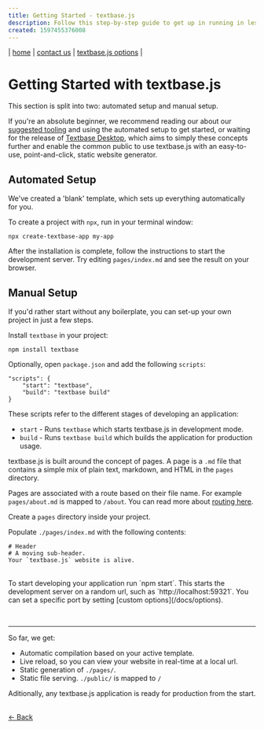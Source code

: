 ```yaml
---
title: Getting Started - textbase.js
description: Follow this step-by-step guide to get up in running in less than 10 minutes. Automate or manually setup your first textbase.js app.
created: 1597455376008
---
```


| [home](/) | [contact us](/contact) | [textbase.js options](/docs/options) |
# Getting Started with textbase.js

 This section is split into two: automated setup and manual setup.
 
 If you're an absolute beginner, we recommend reading our about our  [suggested tooling](/docs/tooling) and using the automated setup to get started, or waiting for the release of [Textbase Desktop](/desktop), which aims to simply these concepts further and enable the common public to use textbase.js with an easy-to-use, point-and-click, static website generator.

## Automated Setup

We've created a 'blank' template, which sets up everything automatically for you.

To create a project with `npx`, run in your terminal window:

```
npx create-textbase-app my-app
```

After the installation is complete, follow the instructions to start the development server. Try editing `pages/index.md` and see the result on your browser.

## Manual Setup

If you'd rather start without any boilerplate, you can set-up your own project in just a few steps.

Install `textbase` in your project:

```
npm install textbase
```

Optionally, open `package.json` and add the following `scripts`:

```
"scripts": {
	"start": "textbase",
	"build": "textbase build"
}
```

These scripts refer to the different stages of developing an application:

- `start` - Runs `textbase` which starts textbase.js in development mode.
- `build` - Runs `textbase build` which builds the application for production usage.

textbase.js is built around the concept of pages. A page is a `.md` file that contains a simple mix of plain text, markdown, and HTML in the `pages` directory.

Pages are associated with a route based on their file name. For example `pages/about.md` is mapped to `/about`. You can read more about [routing here](/docs/routing).

Create a `pages` directory inside your project.

Populate `./pages/index.md` with the following contents:

```
# Header
# A moving sub-header.
Your `textbase.js` website is alive.
```

<br />
To start developing your application run `npm start`. This starts the development server on a random url, such as `http://localhost:59321`. You can set a specific port by setting [custom options](/docs/options).

<br /><hr>

So far, we get:

- Automatic compilation based on your active template.
- Live reload, so you can view your website in real-time at a local url.
- Static generation of `./pages/`.
- Static file serving. `./public/` is mapped to `/`

Aditionally, any textbase.js application is ready for production from the start.

<br />[&larr; Back](/docs)
